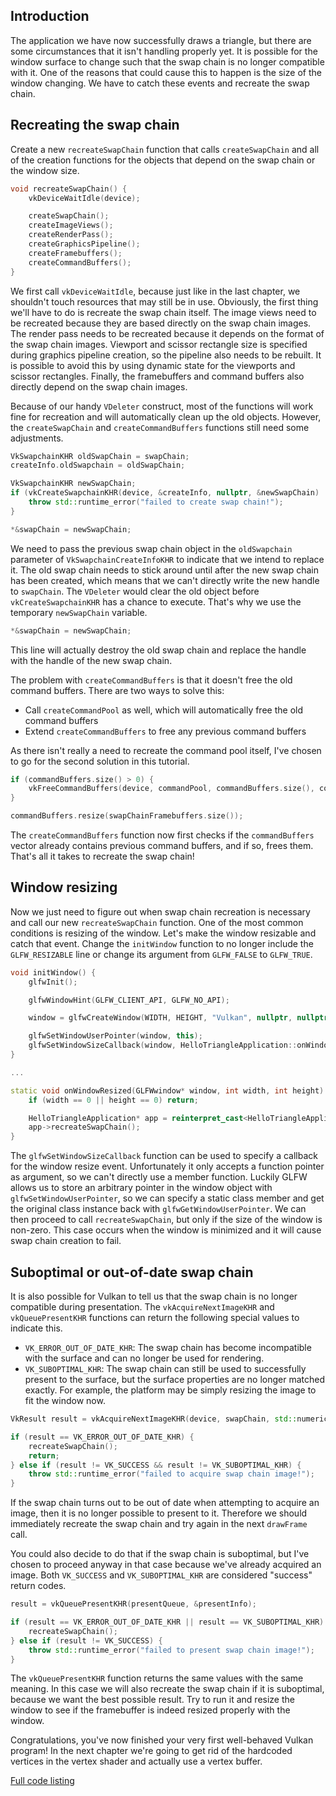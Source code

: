 ## Introduction

The application we have now successfully draws a triangle, but there are some
circumstances that it isn't handling properly yet. It is possible for the window
surface to change such that the swap chain is no longer compatible with it. One
of the reasons that could cause this to happen is the size of the window
changing. We have to catch these events and recreate the swap chain.

## Recreating the swap chain

Create a new `recreateSwapChain` function that calls `createSwapChain` and all
of the creation functions for the objects that depend on the swap chain or the
window size.

```c++
void recreateSwapChain() {
    vkDeviceWaitIdle(device);

    createSwapChain();
    createImageViews();
    createRenderPass();
    createGraphicsPipeline();
    createFramebuffers();
    createCommandBuffers();
}
```

We first call `vkDeviceWaitIdle`, because just like in the last chapter, we
shouldn't touch resources that may still be in use. Obviously, the first thing
we'll have to do is recreate the swap chain itself. The image views need to be
recreated because they are based directly on the swap chain images. The render
pass needs to be recreated because it depends on the format of the swap chain
images. Viewport and scissor rectangle size is specified during graphics
pipeline creation, so the pipeline also needs to be rebuilt. It is possible to
avoid this by using dynamic state for the viewports and scissor rectangles.
Finally, the framebuffers and command buffers also directly depend on the swap
chain images.

Because of our handy `VDeleter` construct, most of the functions will work fine
for recreation and will automatically clean up the old objects. However, the
`createSwapChain` and `createCommandBuffers` functions still need some
adjustments.

```c++
VkSwapchainKHR oldSwapChain = swapChain;
createInfo.oldSwapchain = oldSwapChain;

VkSwapchainKHR newSwapChain;
if (vkCreateSwapchainKHR(device, &createInfo, nullptr, &newSwapChain) != VK_SUCCESS) {
    throw std::runtime_error("failed to create swap chain!");
}

*&swapChain = newSwapChain;
```

We need to pass the previous swap chain object in the `oldSwapchain` parameter
of `VkSwapchainCreateInfoKHR` to indicate that we intend to replace it. The old
swap chain needs to stick around until after the new swap chain has been
created, which means that we can't directly write the new handle to `swapChain`.
The `VDeleter` would clear the old object before `vkCreateSwapchainKHR` has a
chance to execute. That's why we use the temporary `newSwapChain` variable.

```c++
*&swapChain = newSwapChain;
```

This line will actually destroy the old swap chain and replace the handle with
the handle of the new swap chain.

The problem with `createCommandBuffers` is that it doesn't free the old command
buffers. There are two ways to solve this:

* Call `createCommandPool` as well, which will automatically free the old
command buffers
* Extend `createCommandBuffers` to free any previous command buffers

As there isn't really a need to recreate the command pool itself, I've chosen to
go for the second solution in this tutorial.

```c++
if (commandBuffers.size() > 0) {
    vkFreeCommandBuffers(device, commandPool, commandBuffers.size(), commandBuffers.data());
}

commandBuffers.resize(swapChainFramebuffers.size());
```

The `createCommandBuffers` function now first checks if the `commandBuffers`
vector already contains previous command buffers, and if so, frees them. That's
all it takes to recreate the swap chain!

## Window resizing

Now we just need to figure out when swap chain recreation is necessary and call
our new `recreateSwapChain` function. One of the most common conditions is
resizing of the window. Let's make the window resizable and catch that event.
Change the `initWindow` function to no longer include the `GLFW_RESIZABLE` line
or change its argument from `GLFW_FALSE` to `GLFW_TRUE`.

```c++
void initWindow() {
    glfwInit();

    glfwWindowHint(GLFW_CLIENT_API, GLFW_NO_API);

    window = glfwCreateWindow(WIDTH, HEIGHT, "Vulkan", nullptr, nullptr);

    glfwSetWindowUserPointer(window, this);
    glfwSetWindowSizeCallback(window, HelloTriangleApplication::onWindowResized);
}

...

static void onWindowResized(GLFWwindow* window, int width, int height) {
    if (width == 0 || height == 0) return;

    HelloTriangleApplication* app = reinterpret_cast<HelloTriangleApplication*>(glfwGetWindowUserPointer(window));
    app->recreateSwapChain();
}
```

The `glfwSetWindowSizeCallback` function can be used to specify a callback for
the window resize event. Unfortunately it only accepts a function pointer as
argument, so we can't directly use a member function. Luckily GLFW allows us to
store an arbitrary pointer in the window object with `glfwSetWindowUserPointer`,
so we can specify a static class member and get the original class instance back
with `glfwGetWindowUserPointer`. We can then proceed to call
`recreateSwapChain`, but only if the size of the window is non-zero. This case
occurs when the window is minimized and it will cause swap chain creation to
fail.

## Suboptimal or out-of-date swap chain

It is also possible for Vulkan to tell us that the swap chain is no longer
compatible during presentation. The `vkAcquireNextImageKHR` and
`vkQueuePresentKHR` functions can return the following special values to
indicate this.

* `VK_ERROR_OUT_OF_DATE_KHR`: The swap chain has become incompatible with the
surface and can no longer be used for rendering.
* `VK_SUBOPTIMAL_KHR`: The swap chain can still be used to successfully present
to the surface, but the surface properties are no longer matched exactly. For
example, the platform may be simply resizing the image to fit the window now.

```c++
VkResult result = vkAcquireNextImageKHR(device, swapChain, std::numeric_limits<uint64_t>::max(), imageAvailableSemaphore, VK_NULL_HANDLE, &imageIndex);

if (result == VK_ERROR_OUT_OF_DATE_KHR) {
    recreateSwapChain();
    return;
} else if (result != VK_SUCCESS && result != VK_SUBOPTIMAL_KHR) {
    throw std::runtime_error("failed to acquire swap chain image!");
}
```

If the swap chain turns out to be out of date when attempting to acquire an
image, then it is no longer possible to present to it. Therefore we should
immediately recreate the swap chain and try again in the next `drawFrame` call.

You could also decide to do that if the swap chain is suboptimal, but I've
chosen to proceed anyway in that case because we've already acquired an image.
Both `VK_SUCCESS` and `VK_SUBOPTIMAL_KHR` are considered "success" return codes.

```c++
result = vkQueuePresentKHR(presentQueue, &presentInfo);

if (result == VK_ERROR_OUT_OF_DATE_KHR || result == VK_SUBOPTIMAL_KHR) {
    recreateSwapChain();
} else if (result != VK_SUCCESS) {
    throw std::runtime_error("failed to present swap chain image!");
}
```

The `vkQueuePresentKHR` function returns the same values with the same meaning.
In this case we will also recreate the swap chain if it is suboptimal, because
we want the best possible result. Try to run it and resize the window to see if
the framebuffer is indeed resized properly with the window.

Congratulations, you've now finished your very first well-behaved Vulkan
program! In the next chapter we're going to get rid of the hardcoded vertices in
the vertex shader and actually use a vertex buffer.

[Full code listing](/code/swap_chain_recreation.cpp)